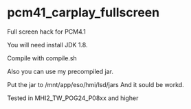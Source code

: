 # pcm41_carplay_fullscreen
Full screen hack for PCM4.1

You will need install JDK 1.8.

Compile with compile.sh

Also you can use my precompiled jar.

Put the jar to /mnt/app/eso/hmi/lsd/jars
And it sould be workd.

Tested in MHI2_TW_POG24_P08xx and higher
